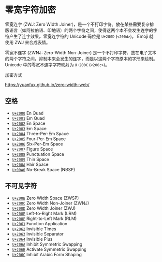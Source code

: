 # 零宽字符加密

零宽连字 (ZWJ: Zero Width Joiner)，是一个不打印字符。放在某些需要复杂排版语言（如阿拉伯语、印地语）的两个字符之间，使得这两个本不会发生连字的字符产生了连字效果。零宽连字符的 Unicode 码位是 `U+200D` (`<200d>`)。
Emoji 就使用 ZWJ 来合成表情。

零宽不连字 (ZWNJ: Zero-Width Non-Joiner) 是一个不打印字符，放在电子文本的两个字符之间，抑制本来会发生的连字，而是以这两个字符原本的字形来绘制。Unicode 中的零宽不连字字符映射为 `U+200C` (`<200c>`)。


加密方式

https://yuanfux.github.io/zero-width-web/


## 空格

- [`U+2000`](https://www.compart.com/en/unicode/U+2000) En Quad
- [`U+2001`](https://www.compart.com/en/unicode/U+2001) Em Quad 
- [`U+2002`](https://www.compart.com/en/unicode/U+2002) En Space
- [`U+2003`](https://www.compart.com/en/unicode/U+2003) Em Space
- [`U+2004`](https://www.compart.com/en/unicode/U+2004) Three-Per-Em Space
- [`U+2005`](https://www.compart.com/en/unicode/U+2005) Four-Per-Em Space
- [`U+2006`](https://www.compart.com/en/unicode/U+2006) Six-Per-Em Space
- [`U+2007`](https://www.compart.com/en/unicode/U+2007) Figure Space
- [`U+2008`](https://www.compart.com/en/unicode/U+2008) Punctuation Space
- [`U+2009`](https://www.compart.com/en/unicode/U+2009) Thin Space
- [`U+200A`](https://www.compart.com/en/unicode/U+200A) Hair Space
- [`U+00A0`](https://www.compart.com/en/unicode/U+00A0) No-Break Space (NBSP)

## 不可见字符

- [`U+200B`](https://www.compart.com/en/unicode/U+200B) Zero Width Space (ZWSP)
- [`U+200C`](https://www.compart.com/en/unicode/U+200C) Zero Width Non-Joiner (ZWNJ)
- [`U+200D`](https://www.compart.com/en/unicode/U+200D) Zero Width Joiner (ZWJ)
- [`U+200E`](https://www.compart.com/en/unicode/U+200E) Left-to-Right Mark (LRM)
- [`U+200F`](https://www.compart.com/en/unicode/U+200F) Right-to-Left Mark (RLM)
- [`U+2061`](https://www.compart.com/en/unicode/U+2061) Function Application
- [`U+2062`](https://www.compart.com/en/unicode/U+2062) Invisible Times
- [`U+2063`](https://www.compart.com/en/unicode/U+2063) Invisible Separator
- [`U+2064`](https://www.compart.com/en/unicode/U+2064) Invisible Plus
- [`U+206A`](https://www.compart.com/en/unicode/U+206A) Inhibit Symmetric Swapping
- [`U+206B`](https://www.compart.com/en/unicode/U+206B) Activate Symmetric Swapping
- [`U+206C`](https://www.compart.com/en/unicode/U+206C) Inhibit Arabic Form Shaping

